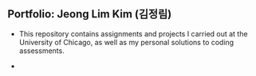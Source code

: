 ## Portfolio: Jeong Lim Kim (김정림)

-   This repository contains assignments and projects I carried out at the University of Chicago, as well as my personal solutions to coding assessments.

-   
